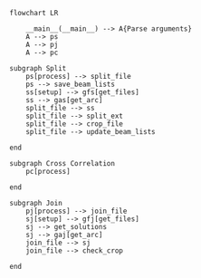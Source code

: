 <!--- https://jojozhuang.github.io/tutorial/mermaid-cheat-sheet/ -->
<!--- https://mermaid-js.github.io/mermaid-live-editor/edit#pako:eNptkU1PwzAMhv9KlBMT6x-odkFskzjstNs0CbmJKVbzAfnQBF3_-9KyhNHhU_zYr_U67rmwEnnNhQLv1wStA300LMWTIQ2Krc5VxdZRdPd0S_79nh6wcfAH1-yRTGDQ4hzvgyPTshaNRHdbHCV-Bzo9HxazgoaAGU62J3v9D2BlaIPQPVtlXSn4E-ksTOlnBNHlfLidNy5W5lWjd0_f-GK2iKFgAWYD4V_99AW_hhprFSP_eiIlC3TRzLQ5-JJrdBpIprv0Q0rjh0w7byQF63j9BsrjkkMMdv9lBK-Di5ibrie8dg0XGq-Rag -->
<!--- Ctrl + K, V to split screen with output -->

```mermaid
flowchart LR

    __main__(__main__) --> A{Parse arguments}
    A --> ps
    A --> pj
    A --> pc

subgraph Split
    ps[process] --> split_file
    ps --> save_beam_lists
    ss[setup] --> gfs[get_files]
    ss --> gas[get_arc]
    split_file --> ss
    split_file --> split_ext
    split_file --> crop_file
    split_file --> update_beam_lists

end

subgraph Cross Correlation
    pc[process]

end

subgraph Join
    pj[process] --> join_file
    sj[setup] --> gfj[get_files]
    sj --> get_solutions
    sj --> gaj[get_arc]
    join_file --> sj
    join_file --> check_crop
    
end

```